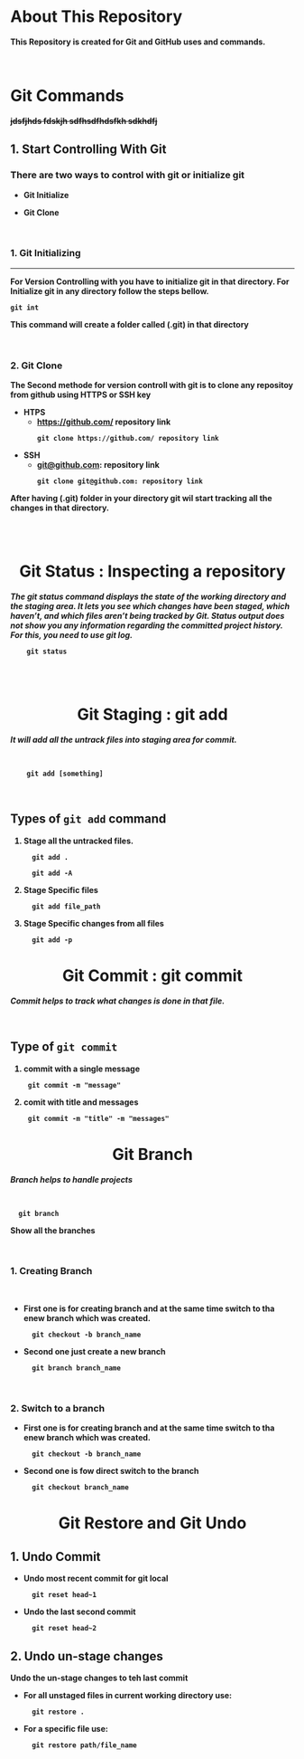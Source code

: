 
# <b> About This Repository
<p> This Repository is created for Git and GitHub uses and commands.</p>

<br/>

# Git Commands

~~jdsfjhds fdskjh sdfhsdfhdsfkh sdkhdfj~~

## 1. Start Controlling With Git

### There are two ways to control with git or initialize git

- Git Initialize

- Git Clone

<br/>

### 1. <b>Git Initializing </b>

---

<p>For Version Controlling with you have to initialize git in that directory. For Initialize git in any directory follow the steps bellow.</p>

```git
git int
```
<p>This command will create a folder called (.git) in that directory</p>


<br/>

### 2. <b>Git Clone </b>
<p>The Second methode for version controll with git is to clone any repositoy from github using HTTPS or SSH key</p>

- HTPS
  - https://github.com/ repository link
    ```git
    git clone https://github.com/ repository link
    ```
- SSH
  - git@github.com: repository link
    ```git
    git clone git@github.com: repository link
    ```

<p>After having (.git) folder in your directory git wil start tracking all the changes in that directory.</p>

<br/>
<br/>

<h1 align="center">Git Status : Inspecting a repository</h3>

<p> <i> The git status command displays the state of the working directory and the staging area. It lets you see which changes have been staged, which haven’t, and which files aren’t being tracked by Git. Status output does not show you any information regarding the committed project history. For this, you need to use git log. </i> </p>

```git
    git status
```


<br/>
<br/>

<h1 align="center">Git Staging : git add</h3>

<p> <i> It will add all the untrack files into staging area for commit. </i> </p>

<br/>

```git
    git add [something]
```

<br/>

## Types of  `git add` command

  1. Stage all the untracked files.

      ```git
        git add .
      ```  

      ```
        git add -A
      ```


  2. Stage Specific files
      ```git
        git add file_path
      ```
  
  3. Stage Specific changes from all files
      ```
        git add -p
      ```
    

<h1 align="center">Git Commit : git commit</h3>

<p> <i> Commit helps to track what changes is done in that file. </i> </p>

<br/>

## Type of `git commit` 
1. commit with a single message
   ```git
    git commit -m "message"
   ```
2. comit with title and messages
   ```git
    git commit -m "title" -m "messages" 
   ```

<h1 align="center">Git Branch</h3>

<p> <i> Branch helps to handle projects </i> </p>

<br/>

```git
  git branch
```

<p>Show all the branches</p>

<br/>

### 1. Creating Branch

<br/>

- First one is for creating branch and at the same time switch to tha enew branch which was created.

  ```git
    git checkout -b branch_name
  ```

- Second one just create a new branch 

  ```git
    git branch branch_name
  ```

<br/>

### 2. Switch to a branch

- First one is for creating branch and at the same time switch to tha enew branch which was created.

  ```git
    git checkout -b branch_name
  ```
  
- Second one is fow direct switch to the branch 

  ```git
    git checkout branch_name
  ```


<h1 align="center">Git Restore and Git Undo</h3>

## 1. Undo Commit
  
- <p>Undo most recent commit for git local</p>
  
    ```git
      git reset head~1
    ```
  
 - <p>Undo the last second commit</p>

    ```git
      git reset head~2
    ```

## 2. Undo un-stage changes
  <p>Undo the un-stage changes to teh last commit</p>

  - For all unstaged files in current working directory use:

    ```git
      git restore .
    ```

  - For a specific file use:

    ```git
      git restore path/file_name
    ```

